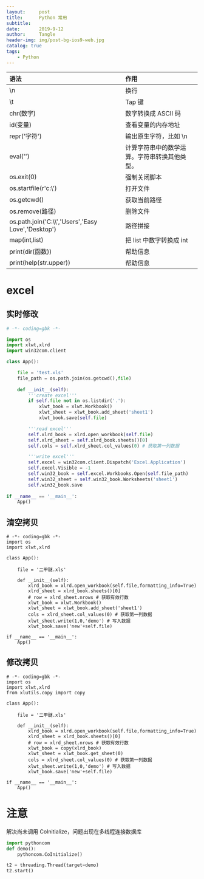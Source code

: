 ```yaml
---
layout:     post
title:      Python 常用
subtitle:   
date:       2019-9-12
author:     Tangle
header-img: img/post-bg-ios9-web.jpg
catalog: true
tags:
    - Python
---
```


| 语法                                                 | 作用                                         |
| :--------------------------------------------------- | :------------------------------------------- |
| \n                                                   | 换行                                         |
| \t                                                   | Tap 键                                       |
| chr(数字)                                            | 数字转换成 ASCII 码                          |
| id(变量)                                             | 查看变量的内存地址                           |
| repr('字符')                                         | 输出原生字符，比如 \n                        |
| eval('')                                             | 计算字符串中的数学运算。字符串转换其他类型。 |
| os.exit(0)                                           | 强制关闭脚本                                 |
| os.startfile(r'‪‪c:\\')                                | 打开文件                                     |
| os.getcwd()                                          | 获取当前路径                                 |
| os.remove(路径)                                      | 删除文件                                     |
| os.path.join('C:\\\\','Users','Easy Love','Desktop') | 路径拼接                                     |
| map(int,list)                                        | 把 list 中数字转换成 int                     |
| print(dir(函数))                                       | 帮助信息                     |
| print(help(str.upper))                                       | 帮助信息                     |

# excel

## 实时修改

```python
# -*- coding=gbk -*-

import os
import xlwt,xlrd
import win32com.client

class App():

    file = 'test.xls'
    file_path = os.path.join(os.getcwd(),file)
    
    def __init__(self):
        '''create excel'''
        if self.file not in os.listdir('.'):
            xlwt_book = xlwt.Workbook()
            xlwt_sheet = xlwt_book.add_sheet('sheet1')
            xlwt_book.save(self.file)

        '''read excel'''
        self.xlrd_book = xlrd.open_workbook(self.file)
        self.xlrd_sheet = self.xlrd_book.sheets()[0]
        self.cols = self.xlrd_sheet.col_values(0) # 获取第一列数据

        '''write excel'''
        self.excel = win32com.client.Dispatch('Excel.Application')
        self.excel.Visible = -1
        self.win32_book = self.excel.Workbooks.Open(self.file_path)
        self.win32_sheet = self.win32_book.Worksheets('sheet1')
        self.win32_book.save
    
if __name__ == '__main__':
    App()
```
## 清空拷贝

```
# -*- coding=gbk -*-
import os
import xlwt,xlrd

class App():

    file = '二甲醚.xls'

    def __init__(self):
        xlrd_book = xlrd.open_workbook(self.file,formatting_info=True)
        xlrd_sheet = xlrd_book.sheets()[0]
        # row = xlrd_sheet.nrows # 获取有效行数
        xlwt_book = xlwt.Workbook()
        xlwt_sheet = xlwt_book.add_sheet('sheet1')
        cols = xlrd_sheet.col_values(0) # 获取第一列数据
        xlwt_sheet.write(1,0,'demo') # 写入数据
        xlwt_book.save('new'+self.file)
    
if __name__ == '__main__':
    App()
```

## 修改拷贝

```
# -*- coding=gbk -*-
import os
import xlwt,xlrd
from xlutils.copy import copy

class App():

    file = '二甲醚.xls'

    def __init__(self):
        xlrd_book = xlrd.open_workbook(self.file,formatting_info=True)
        xlrd_sheet = xlrd_book.sheets()[0]
        # row = xlrd_sheet.nrows # 获取有效行数
        xlwt_book = copy(xlrd_book)
        xlwt_sheet = xlwt_book.get_sheet(0)
        cols = xlrd_sheet.col_values(0) # 获取第一列数据
        xlwt_sheet.write(1,0,'demo') # 写入数据
        xlwt_book.save('new'+self.file)
    
if __name__ == '__main__':
    App()
```

# 注意

解决尚未调用 CoInitialize，问题出现在多线程连接数据库

```python
import pythoncom
def demo():
	pythoncom.CoInitialize()

t2 = threading.Thread(target=demo)
t2.start()
```
